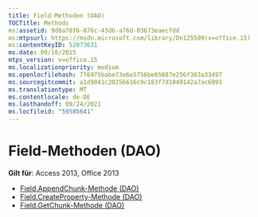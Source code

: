 ```yaml
---
title: Field-Methoden (DAO)
TOCTitle: Methods
ms:assetid: 9d8a78f6-876c-43d6-a76d-03673eaecfdd
ms:mtpsurl: https://msdn.microsoft.com/library/Dn125509(v=office.15)
ms:contentKeyID: 52073631
ms.date: 09/18/2015
mtps_version: v=office.15
ms.localizationpriority: medium
ms.openlocfilehash: 776975babe73e6e5756be65087e256f303a33497
ms.sourcegitcommit: a1d9041c20256616c9c183f7d1049142a7ac6991
ms.translationtype: MT
ms.contentlocale: de-DE
ms.lasthandoff: 09/24/2021
ms.locfileid: "59585641"
---
```

# <a name="field-methods-dao"></a>Field-Methoden (DAO)

**Gilt für**: Access 2013, Office 2013

- [Field.AppendChunk-Methode (DAO)](field-appendchunk-method-dao.md)
- [Field.CreateProperty-Methode (DAO)](field-createproperty-method-dao.md)
- [Field.GetChunk-Methode (DAO)](field-getchunk-method-dao.md)

